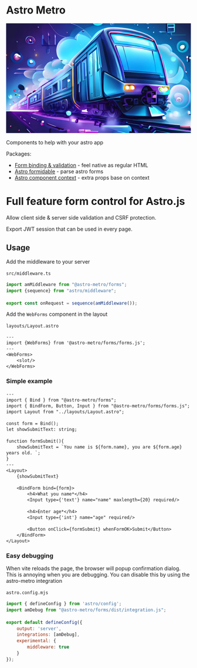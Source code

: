 # Astro Metro

![Astro metro icon](./assets/banner.webp)

Components to help with your astro app

Packages:
- [Form binding & validation](./packages/forms/README.md) - feel native as regular HTML
- [Astro formidable](./packages/formidable/README.md) - parse astro forms
- [Astro component context](./packages/context/README.md) - extra props base on context


# Full feature form control for Astro.js

Allow client side & server side validation and CSRF protection.

Export JWT session that can be used in every page.

## Usage

Add the middleware to your server


`src/middleware.ts`
```ts
import amMiddleware from "@astro-metro/forms";
import {sequence} from "astro/middleware";

export const onRequest = sequence(amMiddleware());
```

Add the `WebForms` component in the layout

`layouts/Layout.astro`
```astro
---
import {WebForms} from '@astro-metro/forms/forms.js';
---
<WebForms>
    <slot/>
</WebForms>
```

### Simple example
```astro
---
import { Bind } from "@astro-metro/forms";
import { BindForm, Button, Input } from "@astro-metro/forms/forms.js";
import Layout from "../layouts/Layout.astro";

const form = Bind();
let showSubmitText: string;

function formSubmit(){
    showSubmitText = `You name is ${form.name}, you are ${form.age} years old. `;
}
---
<Layout>
    {showSubmitText}

    <BindForm bind={form}>
        <h4>What you name*</h4>
        <Input type={'text'} name="name" maxlength={20} required/>
    
        <h4>Enter age*</h4>
        <Input type={'int'} name="age" required/>
    
        <Button onClick={formSubmit} whenFormOK>Submit</Button>
    </BindForm>
</Layout>
```

### Easy debugging
When vite reloads the page, the browser will popup confirmation dialog. This is annoying when you are debugging. You can disable this by using the astro-metro integration

`astro.config.mjs`
```js
import { defineConfig } from 'astro/config';
import amDebug from "@astro-metro/forms/dist/integration.js";

export default defineConfig({
	output: 'server',
	integrations: [amDebug],
	experimental: {
		middleware: true
	}
});
```